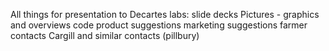 All things for presentation to Decartes labs:
slide decks
Pictures - graphics and overviews
code
product suggestions
marketing suggestions
farmer contacts
Cargill and similar contacts (pillbury)
